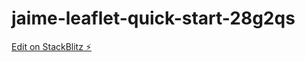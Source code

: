 # jaime-leaflet-quick-start-28g2qs

[Edit on StackBlitz ⚡️](https://stackblitz.com/edit/jaime-leaflet-quick-start-28g2qs)